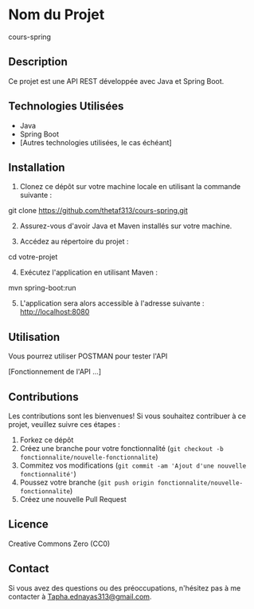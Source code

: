 # Nom du Projet

cours-spring

## Description

Ce projet est une API REST développée avec Java et Spring Boot.

## Technologies Utilisées

- Java
- Spring Boot
- [Autres technologies utilisées, le cas échéant]

## Installation

1. Clonez ce dépôt sur votre machine locale en utilisant la commande suivante :


git clone https://github.com/thetaf313/cours-spring.git


2. Assurez-vous d'avoir Java et Maven installés sur votre machine.

3. Accédez au répertoire du projet :

cd votre-projet


4. Exécutez l'application en utilisant Maven :

mvn spring-boot:run


5. L'application sera alors accessible à l'adresse suivante : [http://localhost:8080](http://localhost:8080)

## Utilisation

Vous pourrez utiliser POSTMAN pour tester l'API

[Fonctionnement de l'API ...]

## Contributions

Les contributions sont les bienvenues! Si vous souhaitez contribuer à ce projet, veuillez suivre ces étapes :

1. Forkez ce dépôt
2. Créez une branche pour votre fonctionnalité (`git checkout -b fonctionnalite/nouvelle-fonctionnalite`)
3. Commitez vos modifications (`git commit -am 'Ajout d'une nouvelle fonctionnalité'`)
4. Poussez votre branche (`git push origin fonctionnalite/nouvelle-fonctionnalite`)
5. Créez une nouvelle Pull Request

## Licence

Creative Commons Zero (CC0)

## Contact

Si vous avez des questions ou des préoccupations, n'hésitez pas à me contacter à Tapha.ednayas313@gmail.com.

